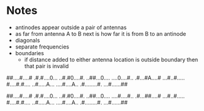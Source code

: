 # Notes

- antinodes appear outside a pair of antennas
- as far from antenna A to B next is how far it is from B to an antinode
- diagonals
- separate frequencies
- boundaries
  - if distance added to either antenna location is outside boundary then that pair is invalid



##....#....#
.#.#....0...
..#.#0....#.
..##...0....
....0....#..
.#...#A....#
...#..#.....
#....#.#....
..#.....A...
....#....A..
.#........#.
...#......##

##....#....#
.#.#....0...
..#.#0....#.
..##...0....
....#....#..
.#...##....#
...#..#.....
#....#.#....
..#.....A...
....#....A..
.#........#.
...#......##